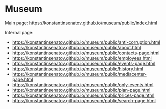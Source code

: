 # Museum
Main page: https://konstantinsenatov.github.io/museum/public/index.html

Internal page: 
  - https://konstantinsenatov.github.io/museum/public/anti-corruption.html
  - https://konstantinsenatov.github.io/museum/public/about.html
  - https://konstantinsenatov.github.io/museum/public/contacts-page.html
  - https://konstantinsenatov.github.io/museum/public/employees.html
  - https://konstantinsenatov.github.io/museum/public/events-page.html
  - https://konstantinsenatov.github.io/museum/public/history.html
  - https://konstantinsenatov.github.io/museum/public/mediacenter-page.html
  - https://konstantinsenatov.github.io/museum/public/only-events.html
  - https://konstantinsenatov.github.io/museum/public/plan-page.html
  - https://konstantinsenatov.github.io/museum/public/prices-page.html
  - https://konstantinsenatov.github.io/museum/public/search-page.html
  
